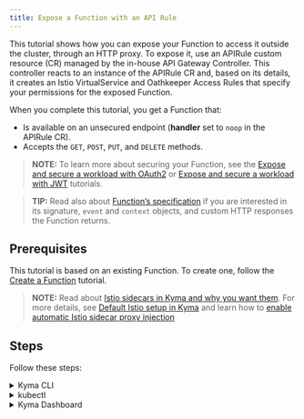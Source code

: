 ```yaml
---
title: Expose a Function with an API Rule
---
```


This tutorial shows how you can expose your Function to access it outside the cluster, through an HTTP proxy. To expose it, use an APIRule custom resource (CR) managed by the in-house API Gateway Controller. This controller reacts to an instance of the APIRule CR and, based on its details, it creates an Istio VirtualService and Oathkeeper Access Rules that specify your permissions for the exposed Function.

When you complete this tutorial, you get a Function that:

- Is available on an unsecured endpoint (**handler** set to `noop` in the APIRule CR).
- Accepts the `GET`, `POST`, `PUT`, and `DELETE` methods.

>**NOTE:** To learn more about securing your Function, see the [Expose and secure a workload with OAuth2](../00-api-exposure/apix-03-expose-and-secure-workload-oauth2.md) or [Expose and secure a workload with JWT](../00-api-exposure/apix-05-expose-and-secure-workload-jwt.md) tutorials.

>**TIP:** Read also about [Function’s specification](../../05-technical-reference/svls-08-function-specification.md) if you are interested in its signature, `event` and `context` objects, and custom HTTP responses the Function returns.

## Prerequisites

This tutorial is based on an existing Function. To create one, follow the [Create a Function](./svls-01-create-inline-function.md) tutorial.

>**NOTE:** Read about [Istio sidecars in Kyma and why you want them](../../01-overview/main-areas/service-mesh/smsh-03-istio-sidecars-in-kyma.md). For more details, see [Default Istio setup in Kyma](../../01-overview/main-areas/service-mesh/smsh-02-default-istio-setup-in-kyma.md) and learn how to [enable automatic Istio sidecar proxy injection](../../04-operation-guides/operations/smsh-01-istio-enable-sidecar-injection.md)

## Steps

Follow these steps:

<div tabs name="steps" group="expose-function">
  <details>
  <summary label="cli">
  Kyma CLI
  </summary>

1. Export these variables:

      ```bash
      export DOMAIN={DOMAIN_NAME}
      export NAME={FUNCTION_NAME}
      export NAMESPACE={NAMESPACE_NAME}
      ```
   >**NOTE:** The Function takes the name from the Function CR name. The APIRule CR can have a different name but for the purpose of this tutorial, all related resources share a common name defined under the **NAME** variable.
2. Download the latest configuration of the Function from the cluster. This way you will update the local `config.yaml` file with the Function's code.

  ```bash
  kyma sync function $NAME -n $NAMESPACE
  ```

3. Edit the local `config.yaml` file and add the **apiRules** schema for the Function at the end of the file:

  ```yaml
  apiRules:
      - name: {FUNCTION_NAME}
        service:
          host: {FUNCTION_NAME}.{DOMAIN_NAME}
        rules:
          - methods:
              - GET
              - POST
              - PUT
              - DELETE
            accessStrategies:
              - handler: noop
  ```

4. Apply the new configuration to the cluster:

  ```bash
  kyma apply function
  ```

5. Check if the Function's code was pushed to the cluster and reflects the local configuration:

  ```bash
  kubectl get apirules $NAME -n $NAMESPACE
  ```

6. Check that the APIRule was created successfully and has the status `OK`:

  ```bash
  kubectl get apirules $NAME -n $NAMESPACE -o=jsonpath='{.status.APIRuleStatus.code}'
  ```

7. Call the Function's external address:

  ```bash
  curl https://$NAME.$DOMAIN
  ```

  </details>
  <details>
  <summary label="kubectl">
  kubectl
  </summary>

1. Export these variables:

    ```bash
    export DOMAIN={DOMAIN_NAME}
    export NAME={FUNCTION_NAME}
    export NAMESPACE={FUNCTION_NAMESPACE}
    ```

    >**NOTE:** Function takes the name from the Function CR name. The APIRule CR can have a different name but for the purpose of this tutorial, all related resources share a common name defined under the **NAME** variable.

2. Create an APIRule CR for your Function. It is exposed on port `80` that is the default port of the [Service Placeholder](../../05-technical-reference/00-architecture/svls-01-architecture.md).

    ```yaml
    cat <<EOF | kubectl apply -f -
    apiVersion: gateway.kyma-project.io/v1beta1
    kind: APIRule
    metadata:
      name: $NAME
      namespace: $NAMESPACE
    spec:
      gateway: kyma-system/kyma-gateway
      host: $NAME.$DOMAIN
      rules:
      - path: /.*
        accessStrategies:
        - config: {}
          handler: noop
        methods:
        - GET
        - POST
        - PUT
        - DELETE
      service:
        name: $NAME
        port: 80
    EOF
    ```

3. Check that the APIRule was created successfully and has the status `OK`:

    ```bash
    kubectl get apirules $NAME -n $NAMESPACE -o=jsonpath='{.status.APIRuleStatus.code}'
    ```

4. Access the Function's external address:

    ```bash
    curl https://$NAME.$DOMAIN
    ```

    </details>
    <details>
    <summary label="busola-ui">
    Kyma Dashboard
    </summary>

>**NOTE:** Kyma Dashboard uses Busola, which is not installed by default. Follow the [instructions](https://github.com/kyma-project/busola#installation) to install it.

1. Select a Namespace from the drop-down list in the top navigation panel. Make sure the Namespace includes the Function that you want to expose through an APIRule.

2. Go to **Workloads** > **Functions** and select the Function you want to expose.

3. Switch to the **Configuration** tab and select **Create API Rule** in the API Rules section.

4. Under **General settings**, enter the following information:

    - The APIRule's **Name** matching the Function's name.

    >**NOTE:** The APIRule CR can have a name different from that of the Function, but it is recommended that all related resources share a common name.

    - **Subdomain** to determine the host on which you want to expose your Function.

5. In the **Rules** section, select the `noop` handler and mark **all** the methods.

6. Select **Create** to confirm your changes.

7. Check if you can access the Function by selecting the HTTPS link under the **Host** column for the newly created APIRule.

    </details>
</div>
